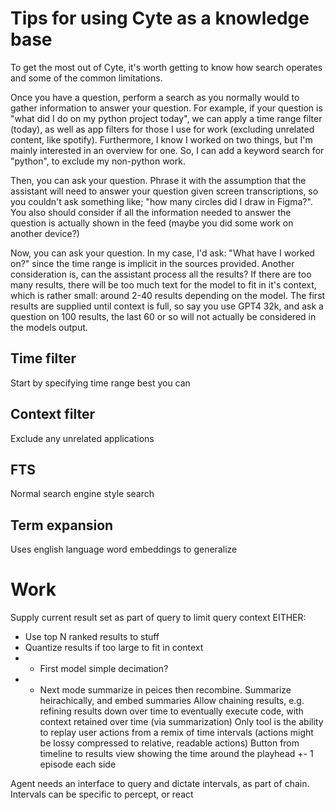 # Tips for using Cyte as a knowledge base

To get the most out of Cyte, it's worth getting to know how search operates and some of the common limitations.

Once you have a question, perform a search as you normally would to gather information to answer your question. For example, if your question is "what did I do on my python project today", we can apply a time range filter (today), as well as app filters for those I use for work (excluding unrelated content, like spotify). Furthermore, I know I worked on two things, but I'm mainly interested in an overview for one. So, I can add a keyword search for "python", to exclude my non-python work.

Then, you can ask your question. Phrase it with the assumption that the assistant will need to answer your question given screen transcriptions, so you couldn't ask something like; "how many circles did I draw in Figma?". You also should consider if all the information needed to answer the question is actually shown in the feed (maybe you did some work on another device?)

Now, you can ask your question. In my case, I'd ask: "What have I worked on?" since the time range is implicit in the sources provided. Another consideration is, can the assistant process all the results? If there are too many results, there will be too much text for the model to fit in it's context, which is rather small: around 2-40 results depending on the model. The first results are supplied until context is full, so say you use GPT4 32k, and ask a question on 100 results, the last 60 or so will not actually be considered in the models output. 

## Time filter

Start by specifying time range best you can

## Context filter

Exclude any unrelated applications

## FTS

Normal search engine style search

## Term expansion

Uses english language word embeddings to generalize 


# Work

Supply current result set as part of query to limit query context
EITHER:
- Use top N ranked results to stuff
- Quantize results if too large to fit in context
- - First model simple decimation?
- - Next mode summarize in peices then recombine. Summarize heirachically, and embed summaries
Allow chaining results, e.g. refining results down over time to eventually execute code, with context retained over time (via summarization)
Only tool is the ability to replay user actions from a remix of time intervals (actions might be lossy compressed to relative, readable actions)
Button from timeline to results view showing the time around the playhead +- 1 episode each side

Agent needs an interface to query and dictate intervals, as part of chain. Intervals can be specific to percept, or react